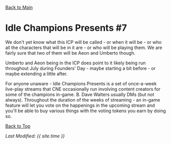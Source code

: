 [Back to Main](index.md)

# Idle Champions Presents #7

We don't yet know what this ICP will be called - or when it will be - or who all the characters that will be in it are - or who will be playing them. We are fairly sure that two of them will be Aeon and Umberto though.

Umberto and Aeon being in the ICP does point to it likely being run throughout July during Founders' Day - maybe starting a bit before - or maybe extending a little after.

For anyone unaware - Idle Champions Presents is a set of once-a-week live-play streams that CNE occasionally run involving content creators for some of the champions in-game. B. Dave Walters usually DMs (but not always). Throughout the duration of the weeks of streaming - an in-game feature will let you vote on the happenings in the upcoming stream and you'll be able to buy various things with the voting tokens you earn by doing so.

[Back to Top](#top)

*Last Modified: {{ site.time }}*